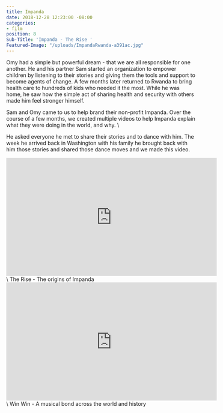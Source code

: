 ```yaml
---
title: Impanda
date: 2018-12-28 12:23:00 -08:00
categories:
- film
position: 8
Sub-Title: 'Impanda - The Rise '
Featured-Image: "/uploads/ImpandaRwanda-a391ac.jpg"
---
```


Omy had a simple but powerful dream - that we are all responsible for one another. He and his partner Sam started an organization to empower children by listening to their stories and giving them the tools and support to become agents of change.  A few months later returned to Rwanda to bring health care to hundreds of kids who needed it the most. While he was home, he saw how the simple act of sharing health and security with others made him feel stronger himself. 

Sam and Omy came to us to help brand their non-profit Impanda. Over the course of a few months, we created multiple videos to help Impanda explain what they were doing in the world, and why. \

He asked everyone he met to share their stories and to dance with him. The week he arrived back in Washington with his family he brought back with him those stories and shared those dance moves and we made this video.

<iframe width="560" height="315" src="https://www.youtube.com/embed/TjWqFQDQmQ4" frameborder="0" allow="accelerometer; autoplay; encrypted-media; gyroscope; picture-in-picture" allowfullscreen></iframe>\
The Rise - The origins of Impanda

<iframe width="560" height="315" src="https://www.youtube.com/embed/GFku2gFC0NI" frameborder="0" allow="accelerometer; autoplay; encrypted-media; gyroscope; picture-in-picture" allowfullscreen></iframe>\
Win Win - A musical bond across the world and history